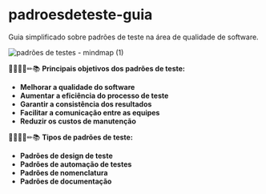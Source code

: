 # padroesdeteste-guia
Guia simplificado sobre padrões de teste na área de qualidade de software.

![padrões de testes - mindmap (1)](https://github.com/user-attachments/assets/3bdc63f2-8d10-47d5-b68a-1502b04e91aa)

 📝👩🏾‍💻✏📚 **Principais objetivos dos padrões de teste:**

- **Melhorar a qualidade do software**
- **Aumentar a eficiência do processo de teste**
- **Garantir a consistência dos resultados**
- **Facilitar a comunicação entre as equipes**
- **Reduzir os custos de manutenção**

 📝👩🏾‍💻✏📚 **Tipos de padrões de teste:**

- **Padrões de design de teste**
- **Padrões de automação de testes**
- **Padrões de nomenclatura**
- **Padrões de documentação**
